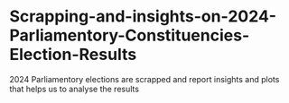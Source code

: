 # Scrapping-and-insights-on-2024-Parliamentory-Constituencies-Election-Results
2024 Parliamentory elections are scrapped and report insights and plots that helps us to analyse the results
